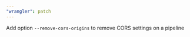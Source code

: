 ```yaml
---
"wrangler": patch
---
```


Add option `--remove-cors-origins` to remove CORS settings on a pipeline
